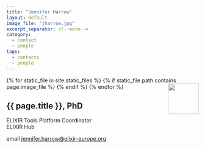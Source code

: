```yaml
---
title: "Jennifer Harrow"
layout: default
image_file: "jharrow.jpg"
excerpt_separator: <!--more-->
category:
  - contact
  - people
tags:
  - contacts
  - people
---
```


{% for static_file in site.static_files %}
  {% if static_file.path contains page.image_file %}
<img style="float: right; width: 80px;" src="{{ static_file.path | relative_url}}" />
  {% endif %}
{% endfor %}

## {{ page.title }}, PhD

ELIXIR Tools Platform Coordinator  
ELIXIR Hub  

<!--more-->

email [jennifer.harrow@elixir-europe.org](mailto:jonathan.tedds@elixir-europe.org)  


